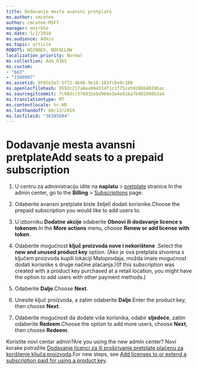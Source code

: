 ```yaml
---
title: Dodavanje mesta avansni pretplate
ms.author: cmcatee
author: cmcatee-MSFT
manager: mnirkhe
ms.date: 5/2/2018
ms.audience: Admin
ms.topic: article
ROBOTS: NOINDEX, NOFOLLOW
localization_priority: Normal
ms.collection: Adm_O365
ms.custom:
- "663"
- "1500007"
ms.assetid: 9595e2e7-5f72-4b08-9e16-183fc6e9c108
ms.openlocfilehash: 9592c217a8ea994314f1c1f75ce5928bb8020bac
ms.sourcegitcommit: 7c90dcc570d32ebd968e3e4e816a7b482890b3a4
ms.translationtype: MT
ms.contentlocale: hr-HR
ms.lasthandoff: 08/13/2019
ms.locfileid: "36385604"
---
```

# <a name="add-seats-to-a-prepaid-subscription"></a><span data-ttu-id="2df2a-102">Dodavanje mesta avansni pretplate</span><span class="sxs-lookup"><span data-stu-id="2df2a-102">Add seats to a prepaid subscription</span></span>

1. <span data-ttu-id="2df2a-103">U centru za administraciju idite na **naplatu** \> [pretplate](https://go.microsoft.com/fwlink/p/?linkid=842054) stranice.</span><span class="sxs-lookup"><span data-stu-id="2df2a-103">In the admin center, go to the **Billing** \> [Subscriptions](https://go.microsoft.com/fwlink/p/?linkid=842054) page.</span></span>

2. <span data-ttu-id="2df2a-104">Odaberite avansni pretplate biste željeli dodati korisnike.</span><span class="sxs-lookup"><span data-stu-id="2df2a-104">Choose the prepaid subscription you would like to add users to.</span></span>

3. <span data-ttu-id="2df2a-105">U izborniku **Dodatne akcije** odaberite **Obnovi ili dodavanje licence s tokenom**.</span><span class="sxs-lookup"><span data-stu-id="2df2a-105">In the **More actions** menu, choose **Renew or add license with token**.</span></span>

4. <span data-ttu-id="2df2a-106">Odaberite mogućnost **ključ proizvoda nove i nekorištene** .</span><span class="sxs-lookup"><span data-stu-id="2df2a-106">Select the **new and unused product key** option.</span></span> <span data-ttu-id="2df2a-107">(Ako je ova pretplata stvorena s ključem proizvoda kupili lokaciji Maloprodaja, možda imate mogućnost dodati korisnike s druge načine plaćanja.)</span><span class="sxs-lookup"><span data-stu-id="2df2a-107">(If this subscription was created with a product key purchased at a retail location, you might have the option to add users with other payment methods.)</span></span>

5. <span data-ttu-id="2df2a-108">Odaberite **Dalje**.</span><span class="sxs-lookup"><span data-stu-id="2df2a-108">Choose **Next**.</span></span>

6. <span data-ttu-id="2df2a-109">Unesite ključ proizvoda, a zatim odaberite **Dalje**.</span><span class="sxs-lookup"><span data-stu-id="2df2a-109">Enter the product key, then choose **Next**.</span></span>

7. <span data-ttu-id="2df2a-110">Odaberite mogućnost da dodate više korisnika, odabir **sljedeće**, zatim odaberite **Redeem**.</span><span class="sxs-lookup"><span data-stu-id="2df2a-110">Choose the option to add more users, choose **Next**, then choose **Redeem**.</span></span>

<span data-ttu-id="2df2a-111">Koristite novi centar admin?</span><span class="sxs-lookup"><span data-stu-id="2df2a-111">Are you using the new admin center?</span></span> <span data-ttu-id="2df2a-112">Novi korake potražite [Dodavanje licenci za ili proširivanje pretplate plaćenu za korištenje ključa proizvoda](https://docs.microsoft.com/en-us/office365/admin/misc/add-licenses-using-product-key).</span><span class="sxs-lookup"><span data-stu-id="2df2a-112">For new steps, see [Add licenses to or extend a subscription paid for using a product key](https://docs.microsoft.com/en-us/office365/admin/misc/add-licenses-using-product-key).</span></span>